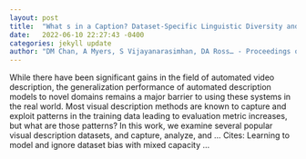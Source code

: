 ```yaml
---
layout: post
title:  "What s in a Caption? Dataset-Specific Linguistic Diversity and Its Effect on Visual Description Models and Metrics"
date:   2022-06-10 22:27:43 -0400
categories: jekyll update
author: "DM Chan, A Myers, S Vijayanarasimhan, DA Ross… - Proceedings of the IEEE …, 2022"
---
```

While there have been significant gains in the field of automated video description, the generalization performance of automated description models to novel domains remains a major barrier to using these systems in the real world. Most visual description methods are known to capture and exploit patterns in the training data leading to evaluation metric increases, but what are those patterns? In this work, we examine several popular visual description datasets, and capture, analyze, and …
Cites: ‪Learning to model and ignore dataset bias with mixed capacity …‬  